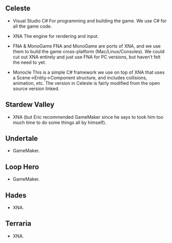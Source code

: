 ## Celeste

- Visual Studio C#
For programming and building the game. We use C# for all the game code.

- XNA
The engine for rendering and input.

- FNA & MonoGame
FNA and MonoGame are ports of XNA, and we use them to build the game cross-platform (Mac/Linux/Consoles). We could cut out XNA entirely and just use FNA for PC versions, but haven’t felt the need to yet.

- Monocle
This is a simple C# framework we use on top of XNA that uses a Scene->Entity->Component structure, and includes collisions, animation, etc. The version in Celeste is fairly modified from the open source version linked.

## Stardew Valley

- XNA (but Eric recommended GameMaker since he says to took him too much time to do some things all by himself).

## Undertale

- GameMaker.

## Loop Hero

- GameMaker.

## Hades

- XNA.

## Terraria

- XNA.
